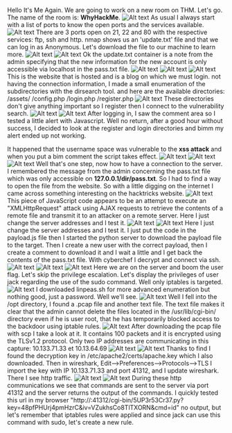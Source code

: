 Hello It's Me Again. We are going to work on a new room on THM. Let's go.
The name of the room is: **WhyHackMe**.
![Alt text](img/1.png)
As usual I always start with a list of ports to know the open ports and the services available.
![Alt text](img/whyhack1.png)
There are 3 ports open on 21, 22 and 80 with the respective services: ftp, ssh and http.
nmap shows us an 'update.txt' file and that we can log in as Anonymous. Let's download the file to our machine to learn more.
![Alt text](img/whyhack2.png)
![Alt text](img/whyhack3.png)
Ok the update.txt container is a note from the admin specifying that the new information for the new account is only accessible via localhost in the pass.txt file.
![Alt text](img/whyhack4.png)
![Alt text](img/whyhack5.png)
![Alt text](img/whyhack6.png)
This is the website that is hosted and is a blog on which we must login.
not having the connection information, I made a small enumeration of the subdirectories with the dirsearch tool. and here are the available directories:
/assets/
/config.php
/login.php
/register.php
![Alt text](img/whyhack7.png)
These directories don't give anything important so I register then I connect to the vulnerability search.
![Alt text](img/whyhack8.png)
![Alt text](img/whyhack9.png)
After logging in, I saw the comment area so I tested a little alert with Javascript. Well no return, after a good hour without success, I decided to look at the register and login directories and bimm my alert ended up not working.

It happened that the username space was vulnerable to the **xss attack** and when you put a bim comment the script takes effect.
![Alt text](img/whyhack10.png)
![Alt text](img/whyhack11.png)
![Alt text](img/whyhack12.png)
Well that's one step, now how to have a connection to the server. I remembered the message from the admin concerning the pass.txt file which was only accessible on **127.0.0.1/dir/pass.txt**. So I had to find a way to open the file from the website. So with a little digging on the internet I came across something interesting on the hacktricks website.
![Alt text](img/whyhack13.png)
This piece of JavaScript code appears to be an attempt to execute an "XMLHttpRequest" attack using AJAX requests to retrieve the contents of a remote file and transmit it to an attacker on a remote server.
Here I just change the server addresses and I test it.
![Alt text](img/whyhack14.png)
![Alt text](img/whyhack15.png)
Here I just change the server addresses and I test it.
I just put the code in the payload.js file then I started the python server to download the payload file to the target. Then I create a new user with the correct payload, then I create a comment to download it and I wait a little and I get back the contents of the pass.txt file. With cyberchef I decrypt and connect via ssh.
![Alt text](img/whyhack16.png)
![Alt text](img/whyhack17.png)
![Alt text](img/whyhack18.png)
Here we are on the server and boom the user flag.
Let's skip the privilege escalation. Let's display the privileges of user jack regarding the use of the sudo command. Well only iptables is targeted.
![Alt text](img/whyhack19.png)
I downloaded linpeas.sh for more advanced enumeration but nothing good, just a password. Well we'll see.
![Alt text](img/whyhack20.png)
Well I fell into the /opt directory, I found a .pcap file and another text file. The text file makes it clear that the admin cannot delete the files located in the /usr/lib/cgi-bin/ directory even if he is user root, that he has temporarily blocked access to the backdoor using iptable rules.
![Alt text](img/whyhack21.png)
After downloading the pcap file with scp I take a look at it. It contains 100 packets and it is encrypted using the TLSv1.2 protocol.
Only two IP addresses are communicating in this capture: 10.133.71.33 et 10.13.64.69
![Alt text](img/whyhack22.png)
![Alt text](img/whyhack23.png)
Thanks to find I found the decryption key in /etc/apache2/certs/apache.key which I also downloaded. Then in wireshark, Edit-->Preferences-->Protocols-->TLS I import the key with IP 10.133.71.33 and port 41312, and I update wireshark. There I see http traffic.
![Alt text](img/whyhack24.png)
![Alt text](img/whyhack25.png)
During these http communications we see that commands are sent to the server via port 41312 and the server returns the output of the commands.
I quickly tested this url in my browser "http://<IP>:41312/cgi-bin/5UP3r53Cr37.py?key=48pfPHUrj4pmHzrC&iv=VZukhsCo8TlTXORN&cmd=id" no output, but let's remember that iptables rules were applied and since jack can use this command with sudo, let's create a new rule.
